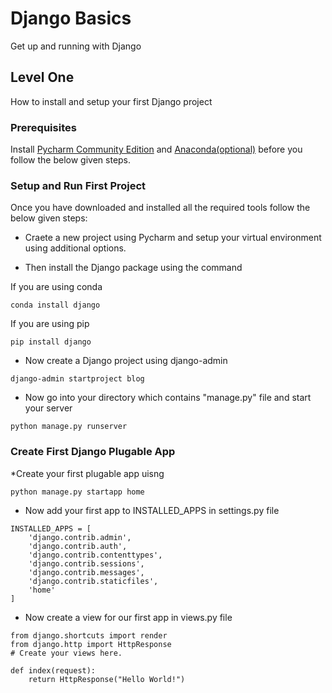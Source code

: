 # Django Basics

Get up and running with Django

## Level One

How to install and setup your first Django project

### Prerequisites

Install [Pycharm Community Edition](https://www.jetbrains.com/pycharm/download/#section=windows) and [Anaconda(optional)](https://www.anaconda.com/distribution/) before you follow the below given steps.

### Setup and Run First Project

Once you have downloaded and installed all the required tools follow the below given steps:

* Craete a new project using Pycharm and setup your virtual environment using additional options.

* Then install the Django package using the command 

If you are using conda 
```
conda install django  
```

If you are using pip 
```
pip install django
```

* Now create a Django project using django-admin
```
django-admin startproject blog
```

* Now go into your directory which contains "manage.py" file and start your server 
```
python manage.py runserver
```

### Create First Django Plugable App

*Create your first plugable app uisng 
```
python manage.py startapp home
```

* Now add your first app to INSTALLED_APPS in settings.py file
```
INSTALLED_APPS = [
    'django.contrib.admin',
    'django.contrib.auth',
    'django.contrib.contenttypes',
    'django.contrib.sessions',
    'django.contrib.messages',
    'django.contrib.staticfiles',
    'home'
]
```

* Now create a view for our first app in views.py file

```
from django.shortcuts import render
from django.http import HttpResponse
# Create your views here.

def index(request):
    return HttpResponse("Hello World!")
```

